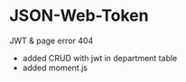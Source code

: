 # JSON-Web-Token
JWT &amp; page error 404
- added CRUD with jwt in department table
- added moment.js
